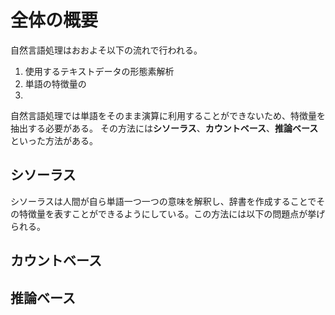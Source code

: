 # 全体の概要
自然言語処理はおおよそ以下の流れで行われる。  
1. 使用するテキストデータの形態素解析
2. 単語の特徴量の
3. 
自然言語処理では単語をそのまま演算に利用することができないため、特徴量を抽出する必要がある。
その方法には**シソーラス**、**カウントベース**、**推論ベース**といった方法がある。
## シソーラス
シソーラスは人間が自ら単語一つ一つの意味を解釈し、辞書を作成することでその特徴量を表すことができるようにしている。この方法には以下の問題点が挙げられる。
## カウントベース
## 推論ベース
